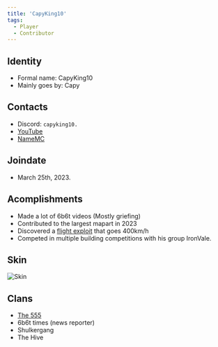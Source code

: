 ```yaml
---
title: 'CapyKing10'
tags:
  - Player
  - Contributor
---
```


## Identity
* Formal name: CapyKing10
* Mainly goes by: Capy

## Contacts
* Discord: `capyking10.`
* [YouTube](https://www.youtube.com/@CapyKing10_)
* [NameMC](https://namemc.com/profile/CapyKing10.1)

## Joindate
* March 25th, 2023.

## Acomplishments
 * Made a lot of 6b6t videos (Mostly griefing)
 * Contributed to the largest mapart in 2023
 * Discovered a [flight exploit](https://www.youtube.com/watch?v=hGC1wILneAA&t=9s) that goes 400km/h
 * Competed in multiple building competitions with his group IronVale.

## Skin
![Skin](https://s.namemc.com/3d/skin/body.png?id=c1880e115a13cc81&model=classic&theta=38&phi=13&time=90&width=100&height=200)

## Clans
* [The 555](../Groups/555.md)
* 6b6t times (news reporter)
* Shulkergang
* The Hive
